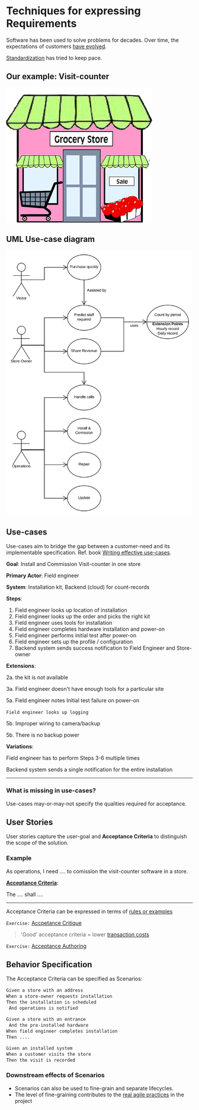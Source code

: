 # Techniques for expressing Requirements

Software has been used to solve problems for decades.
Over time, the expectations of customers [have evolved](modeling-needs-evolution-decades.md).

[Standardization](modeling-needs-standards.md) has tried to keep pace.

## Our example: Visit-counter

![store](images/store.png "store")

## UML Use-case diagram

![usecasediag](images/counting-use-case-diag.svg "use case diagram")

## Use-cases

Use-cases aim to bridge the gap between a customer-need
and its implementable specification.
Ref. book [Writing effective use-cases](https://www.academia.edu/22312187/Writing_Effective_Use_Cases_Writing_Effective_Use_Cases).

**Goal**: Install and Commission Visit-counter in one store

**Primary Actor**: Field engineer

**System**: Installation kit, Backend (cloud) for count-records

**Steps**:

1. Field engineer looks up location of installation
2. Field engineer looks up the order and picks the right kit
3. Field engineer uses tools for installation
4. Field engineer completes hardware installation and power-on
5. Field engineer performs initial test after power-on
6. Field engineer sets up the profile / configuration
7. Backend system sends success notification to Field Engineer and Store-owner

**Extensions**:

2a. the kit is not available

3a. Field engineer doesn't have enough tools for a particular site

5a. Field engineer notes Initial test failure on power-on

`Field engineer looks up logging`

5b. Improper wiring to camera/backup

5b. There is no backup power



**Variations**:

Field engineer has to perform Steps 3-6 multiple times

Backend system sends a single notification for the entire installation

---

### What is missing in use-cases?

Use-cases may-or-may-not specify the qualities required for acceptance.

## User Stories

User stories capture the user-goal and **Acceptance Criteria**
to distinguish the scope of the solution.

### Example

As operations, I need .... to comission the visit-counter software in a store.

[**Acceptance Criteria**](modeling-needs-acceptance-criteria.md):

The .... shall ....

---

Acceptance Criteria can be expressed in terms of
[rules or examples](modeling-needs-acceptance-criteria.md)

`Exercise:`
[Accpetance Critique](https://forms.office.com/Pages/ResponsePage.aspx?id=DQSIkWdsW0yxEjajBLZtrQAAAAAAAAAAAANAAY-7brxUM1E3STBTRFlHWUNUVEM4MVkzWDFZTjhYWi4u)

> 'Good' acceptance criteria = lower
[transaction costs](modeling-real-agile.md)

`Exercise:`
[Acceptance Authoring](https://forms.office.com/Pages/ResponsePage.aspx?id=DQSIkWdsW0yxEjajBLZtrQAAAAAAAAAAAANAAY-7brxUM0RGVTBQUlhCSlZDOUFBTTkyODM5WEFNVi4u)

## Behavior Specification

The Acceptance Criteria can be specified as Scenarios:

```BDD
Given a store with an address
When a store-owner requests installation
Then the installation is scheduled
 And operations is notified
```

```BDD
Given a store with an entrance
 And the pre-installed hardware
When field engineer completes installation
Then ....
```

```BDD
Given an installed system
When a customer visits the store
Then the visit is recorded
```

### Downstream effects of Scenarios

- Scenarios can also be used to fine-grain and separate lifecycles.
- The level of fine-graining contributes to the
[real agile practices](modeling-real-agile.md)
in the project
